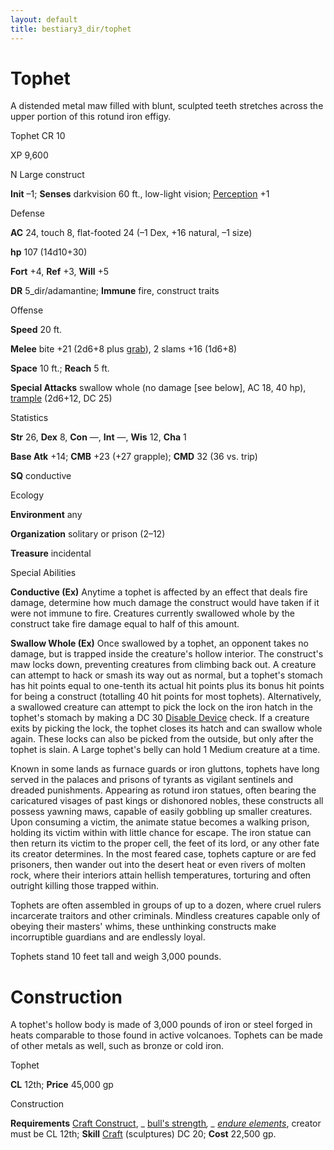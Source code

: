 ```yaml
---
layout: default
title: bestiary3_dir/tophet
---
```

# Tophet

A distended metal maw filled with blunt, sculpted teeth stretches across the upper portion of this rotund iron effigy.

Tophet CR 10

XP 9,600

N Large construct

**Init** –1; **Senses** darkvision 60 ft., low-light vision; [Perception](skills_dir/perception#_perception) +1

Defense

**AC** 24, touch 8, flat-footed 24 (–1 Dex, +16 natural, –1 size)

**hp** 107 (14d10+30)

**Fort** +4, **Ref** +3, **Will** +5

**DR** 5_dir/adamantine; **Immune** fire, construct traits

Offense

**Speed** 20 ft.

**Melee** bite +21 (2d6+8 plus [grab](monsters_dir/universalMonsterRules#_grab)), 2 slams +16 (1d6+8)

**Space** 10 ft.; **Reach** 5 ft.

**Special Attacks** swallow whole (no damage [see below], AC 18, 40 hp), [trample](monsters_dir/universalMonsterRules#_trample) (2d6+12, DC 25)

Statistics

**Str** 26, **Dex** 8, **Con** —, **Int** —, **Wis** 12, **Cha** 1

**Base Atk** +14; **CMB** +23 (+27 grapple); **CMD** 32 (36 vs. trip)

**SQ** conductive

Ecology

**Environment** any

**Organization** solitary or prison (2–12)

**Treasure** incidental

Special Abilities

**Conductive (Ex)** Anytime a tophet is affected by an effect that deals fire damage, determine how much damage the construct would have taken if it were not immune to fire. Creatures currently swallowed whole by the construct take fire damage equal to half of this amount.

**Swallow Whole (Ex)** Once swallowed by a tophet, an opponent takes no damage, but is trapped inside the creature's hollow interior. The construct's maw locks down, preventing creatures from climbing back out. A creature can attempt to hack or smash its way out as normal, but a tophet's stomach has hit points equal to one-tenth its actual hit points plus its bonus hit points for being a construct (totalling 40 hit points for most tophets). Alternatively, a swallowed creature can attempt to pick the lock on the iron hatch in the tophet's stomach by making a DC 30 [Disable Device](skills_dir/disableDevice#_disable-device) check. If a creature exits by picking the lock, the tophet closes its hatch and can swallow whole again. These locks can also be picked from the outside, but only after the tophet is slain. A Large tophet's belly can hold 1 Medium creature at a time.

Known in some lands as furnace guards or iron gluttons, tophets have long served in the palaces and prisons of tyrants as vigilant sentinels and dreaded punishments. Appearing as rotund iron statues, often bearing the caricatured visages of past kings or dishonored nobles, these constructs all possess yawning maws, capable of easily gobbling up smaller creatures. Upon consuming a victim, the animate statue becomes a walking prison, holding its victim within with little chance for escape. The iron statue can then return its victim to the proper cell, the feet of its lord, or any other fate its creator determines. In the most feared case, tophets capture or are fed prisoners, then wander out into the desert heat or even rivers of molten rock, where their interiors attain hellish temperatures, torturing and often outright killing those trapped within.

Tophets are often assembled in groups of up to a dozen, where cruel rulers incarcerate traitors and other criminals. Mindless creatures capable only of obeying their masters' whims, these unthinking constructs make incorruptible guardians and are endlessly loyal.

Tophets stand 10 feet tall and weigh 3,000 pounds.

# Construction

A tophet's hollow body is made of 3,000 pounds of iron or steel forged in heats comparable to those found in active volcanoes. Tophets can be made of other metals as well, such as bronze or cold iron.

Tophet

**CL** 12th; **Price** 45,000 gp

Construction

**Requirements** [Craft Construct](monsters_dir/monsterFeats#_craft-construct), _ [bull's strength](spells_dir/bullSStrength#_bull-s-strength)_, _ [endure elements](spells_dir/endureElements#_endure-elements)_, creator must be CL 12th; **Skill** [Craft](skills_dir/craft#_craft) (sculptures) DC 20; **Cost** 22,500 gp.

